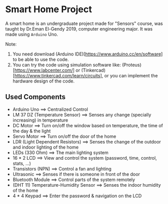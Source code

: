 # Smart Home Project
A smart home is an undergraduate project made for "Sensors" course, was taught by Dr.Eman El-Gendy 2019, computer engineering major. It was made using `Arduino` Uno.

Note:
1. You need download (Arduino IDE)[https://www.arduino.cc/en/software] to be able to use the code.
2. You can try the code using simulation software like: (Proteus)[https://www.labcenter.com/] or (Tinkercad)[https://www.tinkercad.com/learn/circuits], or you can implement the hardware design of the code.

## Used Components
- Arduino Uno                           ==> Centralized Control
- LM 37 DZ (Temperature Sensor)         ==> Senses any change (specially increasing) in temperature
- DC Motor                              ==> Turn on/off the window based on temperature, the time of the day & the light
- Servo Motor                           ==> Turn on/off the door of the home
- LDR (Light Dependent Resistors)       ==> Senses the change of the outdoor and indoor lighting of the home
- LEDs (330 Ohm)                        ==> The main lighting system
- 16 * 2 LCD                            ==> View and control the system (password, time, control, stats, …)
- Transistors (NPN)                     ==> Control a fan and lighting
- Ultrasonic                            ==> Senses if there is someone in front of the door
- Bluetooth Module                      ==> Control parts of the system remotely
- (DHT 11) Temperature-Humidity Sensor  ==> Senses the indoor humidity of the home
- 4 * 4 Keypad                          ==> Enter the password & navigation on the LCD
